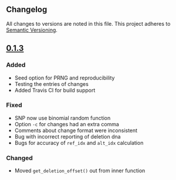 Changelog
----
All changes to versions are noted in this file. This project adheres to [Semantic Versioning]. 

## [0.1.3]

### Added
- Seed option for PRNG and reproducibility
- Testing the entries of changes
- Added Travis CI for build support

### Fixed
- SNP now use binomial random function
- Option `-c` for changes had an extra comma
- Comments about change format were inconsistent
- Bug with incorrect reporting of deletion dna
- Bugs for accuracy of `ref_idx` and `alt_idx` calculation

### Changed
- Moved `get_deletion_offset()` out from inner function

[Semantic Versioning]: http://semver.org/
[0.1.3]: https://pypi.python.org/pypi/simulatesv/0.1.3
